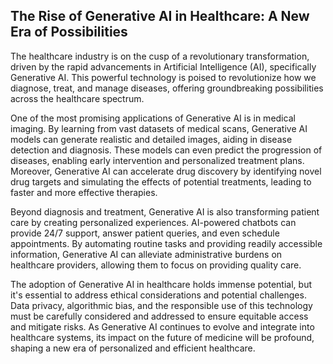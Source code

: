 ## The Rise of Generative AI in Healthcare: A New Era of Possibilities 

The healthcare industry is on the cusp of a revolutionary transformation, driven by the rapid advancements in Artificial Intelligence (AI), specifically Generative AI. This powerful technology is poised to revolutionize how we diagnose, treat, and manage diseases, offering groundbreaking possibilities across the healthcare spectrum.

One of the most promising applications of Generative AI is in medical imaging. By learning from vast datasets of medical scans, Generative AI models can generate realistic and detailed images, aiding in disease detection and diagnosis. These models can even predict the progression of diseases, enabling early intervention and personalized treatment plans. Moreover, Generative AI can accelerate drug discovery by identifying novel drug targets and simulating the effects of potential treatments, leading to faster and more effective therapies.

Beyond diagnosis and treatment, Generative AI is also transforming patient care by creating personalized experiences. AI-powered chatbots can provide 24/7 support, answer patient queries, and even schedule appointments.  By automating routine tasks and providing readily accessible information, Generative AI can alleviate administrative burdens on healthcare providers, allowing them to focus on providing quality care.

The adoption of Generative AI in healthcare holds immense potential, but it's essential to address ethical considerations and potential challenges. Data privacy, algorithmic bias, and the responsible use of this technology must be carefully considered and addressed to ensure equitable access and mitigate risks.  As Generative AI continues to evolve and integrate into healthcare systems, its impact on the future of medicine will be profound, shaping a new era of personalized and efficient healthcare.